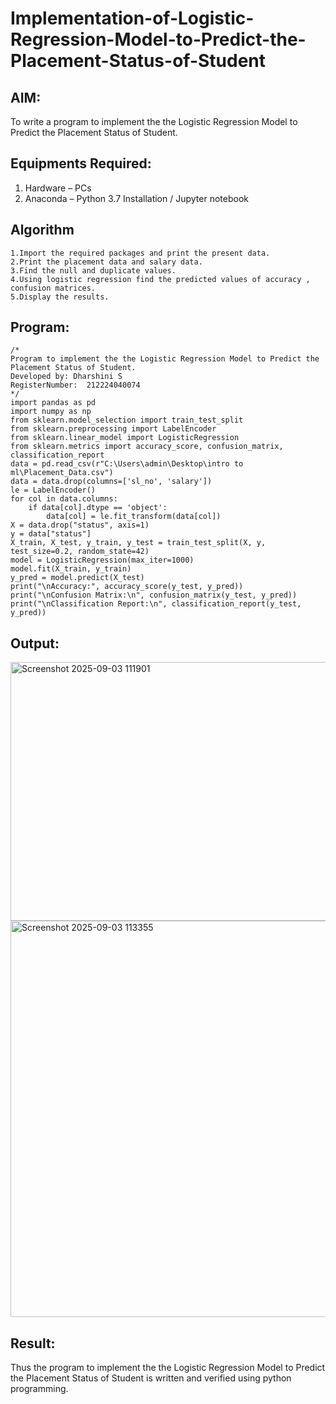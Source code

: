 # Implementation-of-Logistic-Regression-Model-to-Predict-the-Placement-Status-of-Student

## AIM:
To write a program to implement the the Logistic Regression Model to Predict the Placement Status of Student.

## Equipments Required:
1. Hardware – PCs
2. Anaconda – Python 3.7 Installation / Jupyter notebook

## Algorithm
```
1.Import the required packages and print the present data.
2.Print the placement data and salary data.
3.Find the null and duplicate values.
4.Using logistic regression find the predicted values of accuracy , confusion matrices. 
5.Display the results.
```

## Program:
```
/*
Program to implement the the Logistic Regression Model to Predict the Placement Status of Student.
Developed by: Dharshini S 
RegisterNumber:  212224040074
*/
import pandas as pd
import numpy as np
from sklearn.model_selection import train_test_split
from sklearn.preprocessing import LabelEncoder
from sklearn.linear_model import LogisticRegression
from sklearn.metrics import accuracy_score, confusion_matrix, classification_report
data = pd.read_csv(r"C:\Users\admin\Desktop\intro to ml\Placement_Data.csv")
data = data.drop(columns=['sl_no', 'salary'])
le = LabelEncoder()
for col in data.columns:
    if data[col].dtype == 'object':
        data[col] = le.fit_transform(data[col])
X = data.drop("status", axis=1)
y = data["status"]
X_train, X_test, y_train, y_test = train_test_split(X, y, test_size=0.2, random_state=42)
model = LogisticRegression(max_iter=1000)
model.fit(X_train, y_train)
y_pred = model.predict(X_test)
print("\nAccuracy:", accuracy_score(y_test, y_pred))
print("\nConfusion Matrix:\n", confusion_matrix(y_test, y_pred))
print("\nClassification Report:\n", classification_report(y_test, y_pred))

```

## Output:
<img width="1266" height="414" alt="Screenshot 2025-09-03 111901" src="https://github.com/user-attachments/assets/9ab66652-23dc-48ac-9d18-65dea5251c1d" />
<img width="873" height="634" alt="Screenshot 2025-09-03 113355" src="https://github.com/user-attachments/assets/9ac62c17-73a3-4afe-94a2-0614e85d7d83" />





## Result:
Thus the program to implement the the Logistic Regression Model to Predict the Placement Status of Student is written and verified using python programming.
